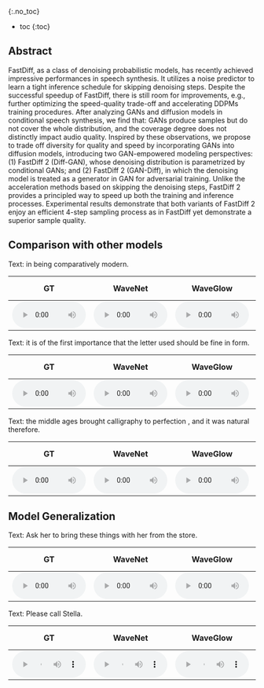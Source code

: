 

{:.no_toc}
* toc
{:toc}
## Abstract

FastDiff, as a class of denoising probabilistic models, has recently achieved impressive performances in speech synthesis. It utilizes a noise predictor to learn a tight inference schedule for skipping denoising steps. Despite the successful speedup of FastDiff, there is still room for improvements, e.g., further optimizing the speed-quality trade-off and accelerating DDPMs training procedures. After analyzing GANs and diffusion models in conditional speech synthesis, we find that: GANs produce samples but do not cover the whole distribution, and the coverage degree does not distinctly impact audio quality. Inspired by these observations, we propose to trade off diversity for quality and speed by incorporating GANs into diffusion models, introducing two GAN-empowered modeling perspectives: (1) FastDiff 2 (Diff-GAN), whose denoising distribution is parametrized by conditional GANs; and (2) FastDiff 2 (GAN-Diff), in which the denoising model is treated as a generator in GAN for adversarial training. Unlike the acceleration methods based on skipping the denoising steps, FastDiff 2 provides a principled way to speed up both the training and inference processes. Experimental results demonstrate that both variants of FastDiff 2 enjoy an efficient 4-step sampling process as in FastDiff yet demonstrate a superior sample quality.

## Comparison with other models

<ruby>Text: in being comparatively modern.</ruby>
<table>
	<thead>
		<tr>
			<th style="text-align: center">GT</th>
            <th style="text-align: center">WaveNet</th>
			<th style="text-align: center">WaveGlow</th>
			<th style="text-align: center">HIFI-GAN</th>
            <th style="text-align: center">UnivNet</th>
			<th style="text-align: center">Diffwave</th>
			<th style="text-align: center">WaveGrad</th>
            <th style="text-align: center">FastDiff</th>
			<th style="text-align: center">FastDiff 2 (Diff-GAN)</th>
            <th style="text-align: center">FastDiff 2 (GAN-Diff)</th>
		</tr>
	</thead>
	<tbody>
		<tr>
			<td style="text-align: center"><audio controls style="width: 150px;"><source src="wavs/Comparision/GT/001.wav" type="audio/wav"></audio></td>
			<td style="text-align: center"><audio controls style="width: 150px;"><source src="wavs/Comparision/WaveNet/001.wav" type="audio/wav"></audio></td>
            <td style="text-align: center"><audio controls style="width: 150px;"><source src="wavs/Comparision/WaveGlow/001.wav" type="audio/wav"></audio></td>
			<td style="text-align: center"><audio controls style="width: 150px;"><source src="wavs/Comparision/HIFIGAN/001.wav" type="audio/wav"></audio></td>
            <td style="text-align: center"><audio controls style="width: 150px;"><source src="wavs/Comparision/UnivNet/001.wav" type="audio/wav"></audio></td>
			<td style="text-align: center"><audio controls style="width: 150px;"><source src="wavs/Comparision/Diffwave/001.wav" type="audio/wav"></audio></td>
            <td style="text-align: center"><audio controls style="width: 150px;"><source src="wavs/Comparision/WaveGrad/001.wav" type="audio/wav"></audio></td>
            <td style="text-align: center"><audio controls style="width: 150px;"><source src="wavs/Comparision/FastDiff/001.wav" type="audio/wav"></audio></td>
            <td style="text-align: center"><audio controls style="width: 150px;"><source src="wavs/Comparision/diffusion_leverage_GAN/001.wav" type="audio/wav"></audio></td>
            <td style="text-align: center"><audio controls style="width: 150px;"><source src="wavs/Comparision/GAN_leverage_diffusion/001.wav" type="audio/wav"></audio></td>
		</tr>
	</tbody>
</table>

<ruby>Text: it is of the first importance that the letter used should be fine in form.</ruby>
<table>
	<thead>
		<tr>
			<th style="text-align: center">GT</th>
            <th style="text-align: center">WaveNet</th>
			<th style="text-align: center">WaveGlow</th>
			<th style="text-align: center">HIFI-GAN</th>
            <th style="text-align: center">UnivNet</th>
			<th style="text-align: center">Diffwave</th>
			<th style="text-align: center">WaveGrad</th>
            <th style="text-align: center">FastDiff</th>
			<th style="text-align: center">FastDiff 2 (Diff-GAN)</th>
            <th style="text-align: center">FastDiff 2 (GAN-Diff)</th>
		</tr>
	</thead>
	<tbody>
		<tr>
			<td style="text-align: center"><audio controls style="width: 150px;"><source src="wavs/Comparision/GT/002.wav" type="audio/wav"></audio></td>
			<td style="text-align: center"><audio controls style="width: 150px;"><source src="wavs/Comparision/WaveNet/002.wav" type="audio/wav"></audio></td>
            <td style="text-align: center"><audio controls style="width: 150px;"><source src="wavs/Comparision/WaveGlow/002.wav" type="audio/wav"></audio></td>
			<td style="text-align: center"><audio controls style="width: 150px;"><source src="wavs/Comparision/HIFIGAN/002.wav" type="audio/wav"></audio></td>
            <td style="text-align: center"><audio controls style="width: 150px;"><source src="wavs/Comparision/UnivNet/002.wav" type="audio/wav"></audio></td>
			<td style="text-align: center"><audio controls style="width: 150px;"><source src="wavs/Comparision/Diffwave/002.wav" type="audio/wav"></audio></td>
            <td style="text-align: center"><audio controls style="width: 150px;"><source src="wavs/Comparision/WaveGrad/002.wav" type="audio/wav"></audio></td>
            <td style="text-align: center"><audio controls style="width: 150px;"><source src="wavs/Comparision/FastDiff/002.wav" type="audio/wav"></audio></td>
            <td style="text-align: center"><audio controls style="width: 150px;"><source src="wavs/Comparision/diffusion_leverage_GAN/002.wav" type="audio/wav"></audio></td>
            <td style="text-align: center"><audio controls style="width: 150px;"><source src="wavs/Comparision/GAN_leverage_diffusion/002.wav" type="audio/wav"></audio></td>
		</tr>
	</tbody>
</table>

<ruby>Text: the middle ages brought calligraphy to perfection , and it was natural therefore.</ruby>
<table>
	<thead>
		<tr>
			<th style="text-align: center">GT</th>
            <th style="text-align: center">WaveNet</th>
			<th style="text-align: center">WaveGlow</th>
			<th style="text-align: center">HIFI-GAN</th>
            <th style="text-align: center">UnivNet</th>
			<th style="text-align: center">Diffwave</th>
			<th style="text-align: center">WaveGrad</th>
            <th style="text-align: center">FastDiff</th>
			<th style="text-align: center">FastDiff 2 (Diff-GAN)</th>
            <th style="text-align: center">FastDiff 2 (GAN-Diff)</th>
		</tr>
	</thead>
	<tbody>
		<tr>
			<td style="text-align: center"><audio controls style="width: 150px;"><source src="wavs/Comparision/GT/003.wav" type="audio/wav"></audio></td>
			<td style="text-align: center"><audio controls style="width: 150px;"><source src="wavs/Comparision/WaveNet/003.wav" type="audio/wav"></audio></td>
            <td style="text-align: center"><audio controls style="width: 150px;"><source src="wavs/Comparision/WaveGlow/003.wav" type="audio/wav"></audio></td>
			<td style="text-align: center"><audio controls style="width: 150px;"><source src="wavs/Comparision/HIFIGAN/003.wav" type="audio/wav"></audio></td>
            <td style="text-align: center"><audio controls style="width: 150px;"><source src="wavs/Comparision/UnivNet/003.wav" type="audio/wav"></audio></td>
			<td style="text-align: center"><audio controls style="width: 150px;"><source src="wavs/Comparision/Diffwave/003.wav" type="audio/wav"></audio></td>
            <td style="text-align: center"><audio controls style="width: 150px;"><source src="wavs/Comparision/WaveGrad/003.wav" type="audio/wav"></audio></td>
            <td style="text-align: center"><audio controls style="width: 150px;"><source src="wavs/Comparision/FastDiff/003.wav" type="audio/wav"></audio></td>
            <td style="text-align: center"><audio controls style="width: 150px;"><source src="wavs/Comparision/diffusion_leverage_GAN/003.wav" type="audio/wav"></audio></td>
            <td style="text-align: center"><audio controls style="width: 150px;"><source src="wavs/Comparision/GAN_leverage_diffusion/003.wav" type="audio/wav"></audio></td>
		</tr>
	</tbody>
</table>

## Model Generalization

<ruby>Text: Ask her to bring these things with her from the store.</ruby>
<table>
	<thead>
		<tr>
			<th style="text-align: center">GT</th>
            <th style="text-align: center">WaveNet</th>
			<th style="text-align: center">WaveGlow</th>
			<th style="text-align: center">HIFI-GAN</th>
            <th style="text-align: center">UnivNet</th>
			<th style="text-align: center">Diffwave</th>
			<th style="text-align: center">WaveGrad</th>
            <th style="text-align: center">FastDiff</th>
			<th style="text-align: center">FastDiff 2 (Diff-GAN)</th>
            <th style="text-align: center">FastDiff 2 (GAN-Diff)</th>
		</tr>
	</thead>
	<tbody>
		<tr>
			<td style="text-align: center"><audio controls style="width: 150px;"><source src="wavs/Generalization/GT/001.wav" type="audio/wav"></audio></td>
			<td style="text-align: center"><audio controls style="width: 150px;"><source src="wavs/Generalization/WaveNet/001.wav" type="audio/wav"></audio></td>
            <td style="text-align: center"><audio controls style="width: 150px;"><source src="wavs/Generalization/WaveGlow/001.wav" type="audio/wav"></audio></td>
			<td style="text-align: center"><audio controls style="width: 150px;"><source src="wavs/Generalization/HIFIGAN/001.wav" type="audio/wav"></audio></td>
            <td style="text-align: center"><audio controls style="width: 150px;"><source src="wavs/Generalization/UnivNet/001.wav" type="audio/wav"></audio></td>
			<td style="text-align: center"><audio controls style="width: 150px;"><source src="wavs/Generalization/Diffwave/001.wav" type="audio/wav"></audio></td>
            <td style="text-align: center"><audio controls style="width: 150px;"><source src="wavs/Generalization/WaveGrad/001.wav" type="audio/wav"></audio></td>
            <td style="text-align: center"><audio controls style="width: 150px;"><source src="wavs/Generalization/FastDiff/001.wav" type="audio/wav"></audio></td>
            <td style="text-align: center"><audio controls style="width: 150px;"><source src="wavs/Generalization/Diffusion_leverage_GAN/001.wav" type="audio/wav"></audio></td>
            <td style="text-align: center"><audio controls style="width: 150px;"><source src="wavs/Generalization/GAN_leverage_diffusion/001.wav" type="audio/wav"></audio></td>
		</tr>
	</tbody>
</table>



<ruby>Text: Please call Stella.</ruby>
<table>
	<thead>
		<tr>
			<th style="text-align: center">GT</th>
            <th style="text-align: center">WaveNet</th>
			<th style="text-align: center">WaveGlow</th>
			<th style="text-align: center">HIFI-GAN</th>
            <th style="text-align: center">UnivNet</th>
			<th style="text-align: center">Diffwave</th>
			<th style="text-align: center">WaveGrad</th>
            <th style="text-align: center">FastDiff</th>
			<th style="text-align: center">FastDiff 2 (Diff-GAN)</th>
            <th style="text-align: center">FastDiff 2 (GAN-Diff)</th>
		</tr>
	</thead>
	<tbody>
		<tr>
			<td style="text-align: center"><audio controls style="width: 150px;"><source src="wavs/Generalization/GT/002.wav" type="audio/wav"></audio></td>
			<td style="text-align: center"><audio controls style="width: 150px;"><source src="wavs/Generalization/WaveNet/002.wav" type="audio/wav"></audio></td>
            <td style="text-align: center"><audio controls style="width: 150px;"><source src="wavs/Generalization/WaveGlow/002.wav" type="audio/wav"></audio></td>
			<td style="text-align: center"><audio controls style="width: 150px;"><source src="wavs/Generalization/HIFIGAN/002.wav" type="audio/wav"></audio></td>
            <td style="text-align: center"><audio controls style="width: 150px;"><source src="wavs/Generalization/UnivNet/002.wav" type="audio/wav"></audio></td>
			<td style="text-align: center"><audio controls style="width: 150px;"><source src="wavs/Generalization/Diffwave/002.wav" type="audio/wav"></audio></td>
            <td style="text-align: center"><audio controls style="width: 150px;"><source src="wavs/Generalization/WaveGrad/002.wav" type="audio/wav"></audio></td>
            <td style="text-align: center"><audio controls style="width: 150px;"><source src="wavs/Generalization/FastDiff/002.wav" type="audio/wav"></audio></td>
            <td style="text-align: center"><audio controls style="width: 150px;"><source src="wavs/Generalization/Diffusion_leverage_GAN/002.wav" type="audio/wav"></audio></td>
            <td style="text-align: center"><audio controls style="width: 150px;"><source src="wavs/Generalization/GAN_leverage_diffusion/002.wav" type="audio/wav"></audio></td>
		</tr>
	</tbody>
</table>
